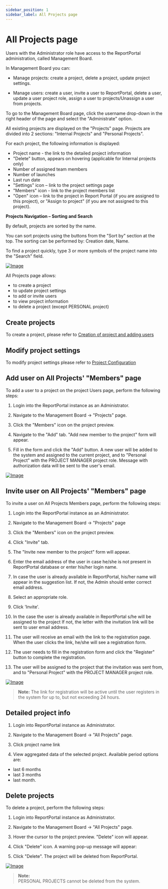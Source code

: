```yaml
---
sidebar_position: 1
sidebar_label: All Projects page
---
```


# All Projects page

Users with the Administrator role have access to the ReportPortal
administration, called Management Board.

In Management Board you can:

- Manage projects: create a project, delete a project, update project settings.

- Manage users: create a user, invite a user to ReportPortal, delete a user,
update a user project role, assign a user to projects/Unassign a user from
projects.

To go to the Management Board page, click the username drop-down in the
right header of the page and select the "Administrate" option.

All existing projects are displayed on the "Projects" page. Projects are
divided into 2 sections: "Internal Projects" and "Personal Projects".

For each project, the following information is displayed:

- Project name - the link to the detailed project information
- "Delete" button, appears on hovering (applicable for Internal projects only)
- Number of assigned team members
- Number of launches
- Last run date
- "Settings" icon – link to the project settings page
- "Members" icon - link to the project members list
- "Open" icon – link to the project in Report Portal (if you are assigned
    to this project), or "Assign to project" (if you are not assigned to this
    project).

**Projects Navigation – Sorting and Search**

By default, projects are sorted by the name.

You can sort projects using the buttons from the "Sort by" section at the top.
The sorting can be performed by: Creation date, Name.

To find a project quickly, type 3 or more symbols of the project name into the
"Search" field.

[![Image](img/generalView.png)](https://youtu.be/ss-a39f5A9M)

All Projects page allows:
 - to create a project
 - to update project settings
 - to add or invite users
 - to view project information
 - to delete a project (except PERSONAL project)

## Create projects

To create a project, please refer to [Creation of project and adding users](/report-poral-configuration/CreationOfProjectAndAddingUsers)

## Modify project settings

To modify project settings please refer to [Project Configuration](/report-poral-configuration/ProjectConfiguration)

## Add user on All Projects' "Members" page

To add a user to a project on the project Users page, perform the following steps:

1. Login into the ReportPortal instance as an Administrator.

2. Navigate to the Management Board -\> "Projects" page.

3. Click the "Members" icon on the project preview.

4. Navigate to the "Add" tab. "Add new member to the project" form will
    appear.

5. Fill in the form and click the "Add" button. A new user will be added
    to the system and assigned to the current project, and to "Personal Project" with the PROJECT MANAGER project role. Message with authorization data will be sent to the user's email.

[![Image](img/addUserFromProjectMembersPage.png)](https://youtu.be/nkJmxlMfR1Q)

## Invite user on All Projects' "Members" page

To invite a user on All Projects Members page, perform the following steps:

1. Login into the ReportPortal instance as an Administrator.

2. Navigate to the Management Board -\> "Projects" page

3. Click the "Members" icon on the project preview.

4. Click "Invite" tab. 

5. The "Invite new member to the project" form will appear.

6. Enter the email address of the user in case he/she is not present in ReportPortal database
 or enter his/her login name.
 
7. In case the user is already available in ReportPortal, his/her name will appear in the suggestion list.
If not, the Admin should enter correct email address.

8. Select an appropriate role.

9. Click 'Invite'.

10. In the case the user is already available in ReportPortal s/he will be assigned to the project
If not, the letter with the invitation link will be sent to user email address.

11. The user will receive an email with the link to the registration page. 
When the user clicks the link, he/she will see a registration form.

11. The user needs to fill in the registration form and click the "Register"
button to complete the registration. 

12. The user will be assigned to the project that the invitation was sent from, and to "Personal Project" with the PROJECT
 MANAGER project role. 
 
[![Image](img/inviteUserFromMembersPageInMB.png)](https://youtu.be/wK0PB-iVEjk)

>**Note:**
The link for registration will be active until the user registers in the system for up to,
but not exceeding 24 hours.

## Detailed project info

1. Login into ReportPortal instance as Administrator.

2. Navigate to the Management Board -\> "All Projects" page.

3. Click project name link

4. View aggregated data of the selected project. Available period options are:
 - last 6 months
 - last 3 months
 - last month.

## Delete projects

To delete a project, perform the following steps:

1. Login into ReportPortal instance as Administrator.

2. Navigate to the Management Board -\> "All Projects" page.

3. Hover the cursor to the project preview. "Delete" icon will appear.

4. Click "Delete" icon. A warning pop-up message will appear:

5. Click "Delete". The project will be deleted from ReportPortal.

[![Image](img/deleteProject.png)](https://youtu.be/bipey3GxCiw)

>**Note:**  
PERSONAL PROJECTS cannot be deleted from the system.
